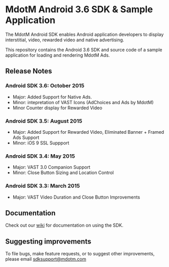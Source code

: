 MdotM Android 3.6 SDK & Sample Application 
=============================
The MdotM Android SDK enables Android application developers to display interstitial, video, rewarded video and native advertising.

This repository contains the Android 3.6 SDK and source code of a sample application for loading and rendering MdotM Ads.

## Release Notes

### Android SDK 3.6: October 2015
- Major: Added Support for Native Ads.
- Minor: intepretation of VAST Icons (AdChoices and Ads by MdotM)
- Minor Counter display for Rewarded Video

### Android SDK 3.5: August 2015
- Major: Added Support for Rewarded Video, Eliminated Banner + Framed Ads Support
- Minor: iOS 9 SSL Suppport

### Android SDK 3.4: May 2015
- Major: VAST 3.0 Companion Support
- Minor: Close Button Sizing and Location Control 

### Android SDK 3.3: March 2015
- Major: VAST Video Duration and Close Button Improvements

## Documentation
Check out our [wiki](http://docs.mdotm.com/index.php/MdotM_Android_SDK) for documentation on using the SDK.

## Suggesting improvements
To file bugs, make feature requests, or to suggest other improvements, please email sdksupport@mdotm.com
